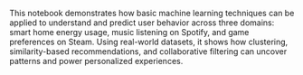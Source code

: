 This notebook demonstrates how basic machine learning techniques can be applied to understand and predict user behavior across three domains: smart home energy usage, music listening on Spotify, and game preferences on Steam. Using real-world datasets, it shows how clustering, similarity-based recommendations, and collaborative filtering can uncover patterns and power personalized experiences.

